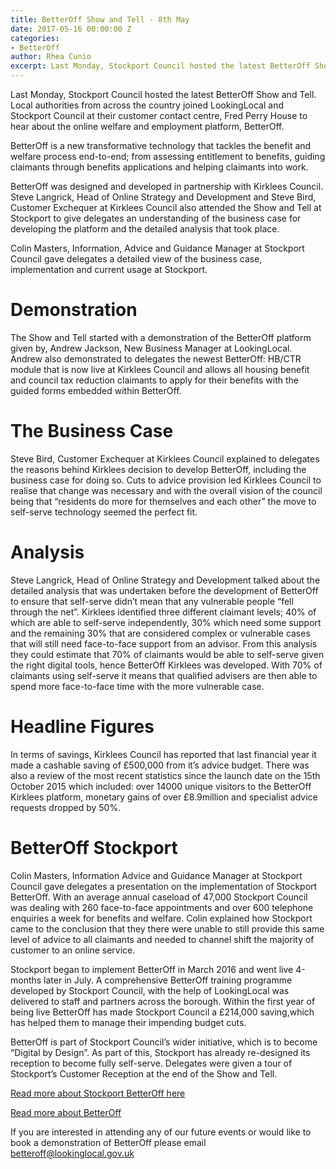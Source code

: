 ```yaml
---
title: BetterOff Show and Tell - 8th May
date: 2017-05-16 00:00:00 Z
categories:
- BetterOff
author: Rhea Cunio
excerpt: Last Monday, Stockport Council hosted the latest BetterOff Show and Tell.
---
```


Last Monday, Stockport Council hosted the latest BetterOff Show and Tell. Local authorities from across the country joined LookingLocal and Stockport Council at their customer contact centre, Fred Perry House to hear about the online welfare and employment platform, BetterOff.

BetterOff is a new transformative technology that tackles the benefit and welfare process end-to-end; from assessing entitlement to benefits, guiding claimants through benefits applications and helping claimants into work.

BetterOff was designed and developed in partnership with Kirklees Council. Steve Langrick, Head of Online Strategy and Development and Steve Bird, Customer Exchequer at Kirklees Council also attended the Show and Tell at Stockport to give delegates an understanding of the business case for developing the platform and the detailed analysis that took place.

Colin Masters, Information, Advice and Guidance Manager at Stockport Council gave delegates a detailed view of the business case, implementation and current usage at Stockport. 

# Demonstration
The Show and Tell started with a demonstration of the BetterOff platform given by, Andrew Jackson, New Business Manager at LookingLocal. Andrew also demonstrated to delegates the newest BetterOff: HB/CTR module that is now live at Kirklees Council and allows all housing benefit and council tax reduction claimants to apply for their benefits with the guided forms embedded within BetterOff.

# The Business Case
Steve Bird, Customer Exchequer at Kirklees Council explained to delegates the reasons behind Kirklees decision to develop BetterOff, including the business case for doing so. Cuts to advice provision led Kirklees Council to realise that change was necessary and with the overall vision of the council being that “residents do more for themselves and each other” the move to self-serve technology seemed the perfect fit.

# Analysis
Steve Langrick, Head of Online Strategy and Development talked about the detailed analysis that was undertaken before the development of BetterOff to ensure that self-serve didn’t mean that any vulnerable people “fell through the net”. Kirklees identified three different claimant levels; 40% of which are able to self-serve independently, 30% which need some support and the remaining 30% that are considered complex or vulnerable cases that will still need face-to-face support from an advisor. From this analysis they could estimate that 70% of claimants would be able to self-serve given the right digital tools, hence BetterOff Kirklees was developed. With 70% of claimants using self-serve it means that qualified advisers are then able to spend more face-to-face time with the more vulnerable case.

# Headline Figures
In terms of savings, Kirklees Council has reported that last financial year it made a cashable saving of £500,000 from it’s advice budget. There was also a review of the most recent statistics since the launch date on the 15th October 2015 which included: over 14000 unique visitors to the BetterOff Kirklees platform, monetary gains of over £8.9million and specialist advice requests dropped by 50%. 

# BetterOff Stockport
Colin Masters, Information Advice and Guidance Manager at Stockport Council gave delegates a presentation on the implementation of Stockport BetterOff. With an average annual caseload of 47,000 Stockport Council was dealing with 260 face-to-face appointments and over 600 telephone enquiries a week for benefits and welfare. Colin explained how Stockport came to the conclusion that they there were unable to still provide this same level of advice to all claimants and needed to channel shift the majority of customer to an online service. 

Stockport began to implement BetterOff in March 2016 and went live 4-months later in July. A comprehensive BetterOff training programme developed by Stockport Council, with the help of LookingLocal was delivered to staff and partners across the borough. 
Within the first year of being live BetterOff has made Stockport Council a £214,000 saving,which has helped them to manage their impending budget cuts. 

BetterOff is part of Stockport Council’s wider initiative, which is to become “Digital by Design”. As part of this, Stockport has already re-designed its reception to become fully self-serve. Delegates were given a tour of Stockport’s Customer Reception at the end of the Show and Tell.

[Read more about Stockport BetterOff here](https://about.lookinglocal.gov.uk/media/3012/stockport-case-study.pdf) 

[Read more about BetterOff](https://about.lookinglocal.gov.uk/solutions/betteroff/)

If you are interested in attending any of our future events or would like to book a demonstration of BetterOff please email betteroff@lookinglocal.gov.uk
